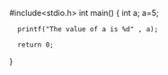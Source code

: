 #include<stdio.h>
int main()
{
      int a;
      a=5;
      
      
      printf("The value of a is %d" , a);
      
      return 0;
      
 }     
